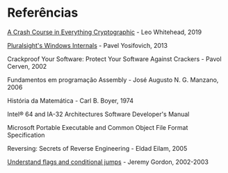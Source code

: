 # Referências

[A Crash Course in Everything Cryptographic](https://medium.com/@lduck11007/a-crash-course-in-everything-cryptographic-50daa0fda482) - Leo Whitehead, 2019

[Pluralsight's Windows Internals](https://app.pluralsight.com/library/courses/windows-internals) - Pavel Yosifovich, 2013

Crackproof Your Software: Protect Your Software Against Crackers - Pavol Cerven, 2002

Fundamentos em programação Assembly - José Augusto N. G. Manzano, 2006

História da Matemática - Carl B. Boyer, 1974

Intel® 64 and IA-32 Architectures Software Developer's Manual

Microsoft Portable Executable and Common Object File Format Specification

Reversing: Secrets of Reverse Engineering - Eldad Eilam, 2005

[Understand flags and conditional jumps](http://www.godevtool.com/GoasmHelp/usflags.htm) - Jeremy Gordon, 2002-2003